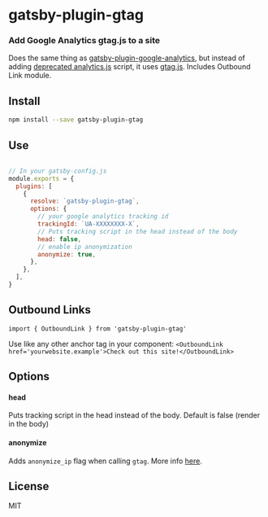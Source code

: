 # gatsby-plugin-gtag
### Add Google Analytics gtag.js to a site

Does the same thing as
[gatsby-plugin-google-analytics](https://github.com/gatsbyjs/gatsby/tree/master/packages/gatsby-plugin-google-analytics),
but instead of adding [deprecated analytics.js](https://developers.google.com/analytics/devguides/collection/gtagjs/migration)
script, it uses
[gtag.js](https://developers.google.com/analytics/devguides/collection/gtagjs/). Includes Outbound Link module.

## Install

```bash
npm install --save gatsby-plugin-gtag
```

## Use

```js

// In your gatsby-config.js
module.exports = {
  plugins: [
    {
      resolve: `gatsby-plugin-gtag`,
      options: {
        // your google analytics tracking id
        trackingId: `UA-XXXXXXXX-X`,
        // Puts tracking script in the head instead of the body
        head: false,
        // enable ip anonymization
        anonymize: true,
      },
    },
  ],
}

```
## Outbound Links
`import { OutboundLink } from 'gatsby-plugin-gtag'`

Use like any other anchor tag in your component:
`<OutboundLink href='yourwebsite.example'>Check out this site!</OutboundLink>`

## Options

#### head

Puts tracking script in the head instead of the body. Default is false (render in the body)

#### anonymize

Adds `anonymize_ip` flag when calling `gtag`. More info
[here](https://developers.google.com/analytics/devguides/collection/gtagjs/ip-anonymization).

## License

MIT

